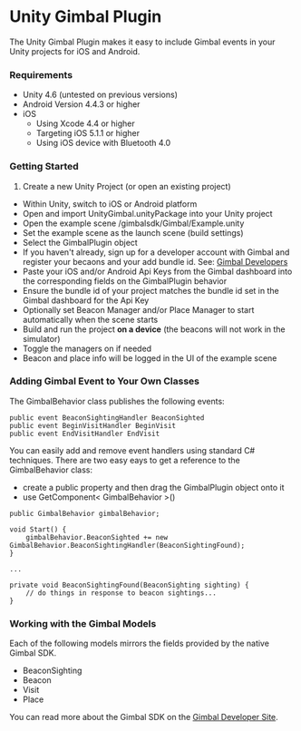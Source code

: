 # Unity Gimbal Plugin

The Unity Gimbal Plugin makes it easy to include Gimbal events in your Unity projects for iOS and Android.

### Requirements

* Unity 4.6 (untested on previous versions)
* Android Version 4.4.3 or higher
* iOS
    * Using Xcode 4.4 or higher
    * Targeting iOS 5.1.1 or higher
    * Using iOS device with Bluetooth 4.0

### Getting Started

1. Create a new Unity Project (or open an existing project)
* Within Unity, switch to iOS or Android platform
* Open and import UnityGimbal.unityPackage into your Unity project
* Open the example scene /gimbalsdk/Gimbal/Example.unity
* Set the example scene as the launch scene (build settings)
* Select the GimbalPlugin object
* If you haven't already, sign up for a developer account with Gimbal and register your becaons and your add bundle id. See: [Gimbal Developers](https://manager.gimbal.com/login/users/sign_up)
* Paste your iOS and/or Android Api Keys from the Gimbal dashboard into the corresponding fields on the GimbalPlugin behavior
* Ensure the bundle id of your project matches the bundle id set in the Gimbal dashboard for the Api Key
* Optionally set Beacon Manager and/or Place Manager to start automatically when the scene starts
* Build and run the project **on a device** (the beacons will not work in the simulator)
* Toggle the managers on if needed
* Beacon and place info will be logged in the UI of the example scene

### Adding Gimbal Event to Your Own Classes

The GimbalBehavior class publishes the following events:

```
public event BeaconSightingHandler BeaconSighted
public event BeginVisitHandler BeginVisit
public event EndVisitHandler EndVisit
```

You can easily add and remove event handlers using standard C# techniques. There are two easy eays to get a reference to the GimbalBehavior class: 

- create a public property and then drag the GimbalPlugin object onto it
- use GetComponent< GimbalBehavior >()

```
public GimbalBehavior gimbalBehavior;

void Start() {
    gimbalBehavior.BeaconSighted += new GimbalBehavior.BeaconSightingHandler(BeaconSightingFound);
}

...

private void BeaconSightingFound(BeaconSighting sighting) {
    // do things in response to beacon sightings...
}
```

### Working with the Gimbal Models

Each of the following models mirrors the fields provided by the native Gimbal SDK.

- BeaconSighting
- Beacon
- Visit
- Place

You can read more about the Gimbal SDK on the [Gimbal Developer Site](http://gimbal.com/doc/).



